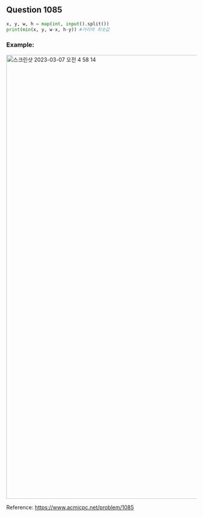 ## Question 1085


```python 3
x, y, w, h = map(int, input().split())
print(min(x, y, w-x, h-y)) #거리의 최솟값

```


### Example:
<img width="1176" alt="스크린샷 2023-03-07 오전 4 58 14" src="https://user-images.githubusercontent.com/107760647/223217197-d7ecd38e-12f6-477a-9eb2-9f2ceb82bd35.png">



Reference:
https://www.acmicpc.net/problem/1085
